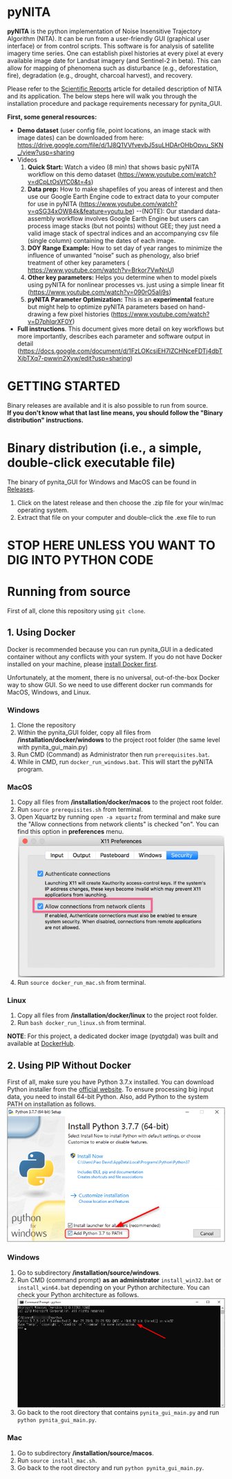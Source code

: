 # pyNITA 
 **pyNITA** is the python implementation of Noise Insensitive Trajectory Algorithm (NITA). It can be run from a user-friendly GUI (graphical user interface) or from control scripts. This software is for analysis of satellite imagery time series. One can establish pixel histories at every pixel at every available image date for Landsat imagery (and Sentinel-2 in beta). This can allow for mapping of phenomena such as disturbance (e.g., deforestation, fire), degradation (e.g., drought, charcoal harvest), and recovery.
 
 Please refer to the [Scientific Reports](https://www.nature.com/articles/srep35129) article for detailed description of NITA and its application. The below steps here will walk you through the installation procedure and package requirements necessary for pynita_GUI. 
 
**First, some general resources:**
+ **Demo dataset** (user config file, point locations, an image stack with image dates) can be downloaded from here: https://drive.google.com/file/d/1J8Q1VVfvevbJ5suLHDArOHbOpvu_SKN_/view?usp=sharing
+ Videos
    1. **Quick Start:** Watch a video (8 min) that shows basic pyNITA workflow on this demo dataset (https://www.youtube.com/watch?v=dCpLtOsVfC0&t=4s)
    2. **Data prep:** How to make shapefiles of you areas of interest and then use our Google Earth Engine code to extract data to your computer for use in pyNITA (https://www.youtube.com/watch?v=qSG34xOW84k&feature=youtu.be)
 --(NOTE): Our standard data-assembly workflow involves Google Earth Engine but users can process image stacks (but not points) without GEE; they just need a valid image stack of spectral indices and an accompanying csv file (single column) containing the dates of each image.
    3. **DOY Range Example:** How to set day of year ranges to minimize the influence of unwanted “noise” such as phenology, also brief treatment of other key parameters ( https://www.youtube.com/watch?v=Brkor7VwNnU)
    4. **Other key parameters:** Helps you determine when to model pixels using pyNITA for nonlinear processes vs. just using a simple linear fit (https://www.youtube.com/watch?v=090rO5aIj9s)
    5. **pyNITA Parameter Optimization:** This is an **experimental** feature but might help to optimize pyNITA parameters based on hand-drawing a few pixel histories (https://www.youtube.com/watch?v=D7phlqrXF0Y)
+ **Full instructions**. This document gives more detail on key workflows but more importantly, describes each parameter and software output in detail (https://docs.google.com/document/d/1FzLOKcsiEH7lZCHNceFDTj4dbTXjbTXq7-pwwin2Xyw/edit?usp=sharing)
 
 # GETTING STARTED
 Binary releases are available and it is also possible to run from source. \
 **If you don't know what that last line means, you should follow the "Binary distribution" instructions.**

# Binary distribution (i.e., a simple, double-click executable file)
The binary  of pynita_GUI for Windows and MacOS can be found in [Releases](https://github.com/malonzo47/pynita_GUI/releases).
1. Click on the latest release and then choose the .zip file for your win/mac operating system.
2. Extract that file on your computer and double-click the .exe file to run


# STOP HERE UNLESS YOU WANT TO DIG INTO PYTHON CODE

# Running from source
First of all, clone this repository using `git clone`.
## 1. Using Docker
Docker is recommended because you can run pynita_GUI in a dedicated container without any conflicts with your system.
If you do not have Docker installed on your machine, please [install Docker first](https://docs.docker.com/install/). 

Unfortunately, at the moment, there is no universal, out-of-the-box Docker way to show GUI. So we need to use different docker run commands for MacOS, Windows, and Linux.
### Windows
1. Clone the repository 
2. Within the pynita_GUI folder, copy all files from **/installation/docker/windows** to the project root folder (the same level with pynita_gui_main.py)
3. Run CMD (Command) as Administrator then run `prerequisites.bat`.
4. While in CMD, run `docker_run_windows.bat`. This will start the pyNITA program.

### MacOS
1. Copy all files from **/installation/docker/macos** to the project root folder.
2. Run `source prerequisites.sh` from terminal.
3. Open Xquartz by running `open -a xquartz` from terminal and make sure the "Allow connections from network clients" is checked "on". You can find this option in **preferences** menu.
![Xquartz setting on MacOS](images/mac_xquartz.png)
4. Run `source docker_run_mac.sh` from terminal.

### Linux
1. Copy all files from **/installation/docker/linux** to the project root folder.
2. Run `bash docker_run_linux.sh` from terminal.

**NOTE**: For this project, a dedicated docker image (pyqtgdal) was built and available at [DockerHub](https://hub.docker.com/repository/docker/freelancedev217/pyqtgdal).

## 2. Using PIP Without Docker
First of all, make sure you have Python 3.7.x installed.
You can download Python installer from the [official website](https://www.python.org/downloads/).
To ensure processing big input data, you need to install 64-bit Python. Also, add Python to the system PATH on installation as follows.
![Add Python to PATH](images/python_installation.png)

### Windows
1. Go to subdirectory **/installation/source/windows**.
2. Run CMD (command prompt) **as an administrator**  `install_win32.bat` or `install_win64.bat` depending on your Python architecture.
You can check your Python architecture as follows.
![Python Architecture](images/python_architecture.png)
3. Go back to the root directory that contains `pynita_gui_main.py` and run `python pynita_gui_main.py`.


### Mac
1. Go to subdirectory **/installation/source/macos**.
2. Run `source install_mac.sh`.
3. Go back to the root directory and run `python pynita_gui_main.py`.
